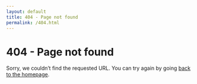 ```yaml
---
layout: default
title: 404 - Page not found
permalink: /404.html
---
```


# 404 - Page not found

Sorry, we couldn’t find the requested URL. You can try again by going <a href="/">back to the homepage</a>.
